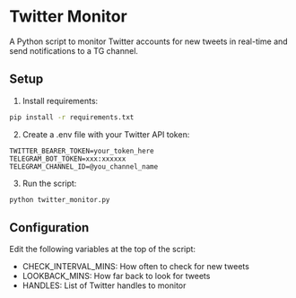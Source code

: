 # Twitter Monitor

A Python script to monitor Twitter accounts for new tweets in real-time and send notifications to a TG channel.

## Setup

1. Install requirements:
```bash
pip install -r requirements.txt
```

2. Create a .env file with your Twitter API token:
```
TWITTER_BEARER_TOKEN=your_token_here
TELEGRAM_BOT_TOKEN=xxx:xxxxxx
TELEGRAM_CHANNEL_ID=@you_channel_name
```

3. Run the script:
```bash
python twitter_monitor.py
```

## Configuration

Edit the following variables at the top of the script:
- CHECK_INTERVAL_MINS: How often to check for new tweets
- LOOKBACK_MINS: How far back to look for tweets
- HANDLES: List of Twitter handles to monitor
